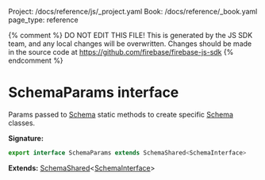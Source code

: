 Project: /docs/reference/js/_project.yaml
Book: /docs/reference/_book.yaml
page_type: reference

{% comment %}
DO NOT EDIT THIS FILE!
This is generated by the JS SDK team, and any local changes will be
overwritten. Changes should be made in the source code at
https://github.com/firebase/firebase-js-sdk
{% endcomment %}

# SchemaParams interface
Params passed to [Schema](./vertexai.schema.md#schema_class) static methods to create specific [Schema](./vertexai.schema.md#schema_class) classes.

<b>Signature:</b>

```typescript
export interface SchemaParams extends SchemaShared<SchemaInterface> 
```
<b>Extends:</b> [SchemaShared](./vertexai.schemashared.md#schemashared_interface)<!-- -->&lt;[SchemaInterface](./vertexai.schemainterface.md#schemainterface_interface)<!-- -->&gt;

